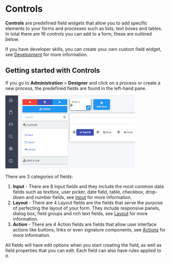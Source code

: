 # Controls

**Controls** are predefined field widgets that allow you to add specific elements to your forms and processes such as lists, text boxes and tables. In total there are 16 controls you can add to a form, these are outlined below.

If you have developer skills,  you can create your own custom field widget, see [Development](development/Readme.md) for more information.



## Getting started with Controls ##

If you go to **Administration** > **Designer** and click on a process or create a new process, the predefined fields are found in the left-hand pane.

![Controls](images/controls.png)

There are 3 categories of fields:

1. **Input** - There are 8 Input fields and they include the most common data fields such as textbox, user picker, date field, table, checkbox, drop-down and number fields, see [Input](input/ReadMe.md) for more information. 
2. **Layout** - There are 4 Layout fields are the fields that serve the purpose of perfecting the layout of your form. They include responsive panels, dialog box, field groups and rich text fields, see [Layout](layout/Readme.md) for more information.
3. **Action** - There are 4 Action fields are fields that allow user interface actions like buttons, links or even signature components, see [Actions](actions/Readme.md) for more information.

All fields will have edit options when you start creating the field, as well as field properties that you can edit. Each field can also have rules applied to it. 

